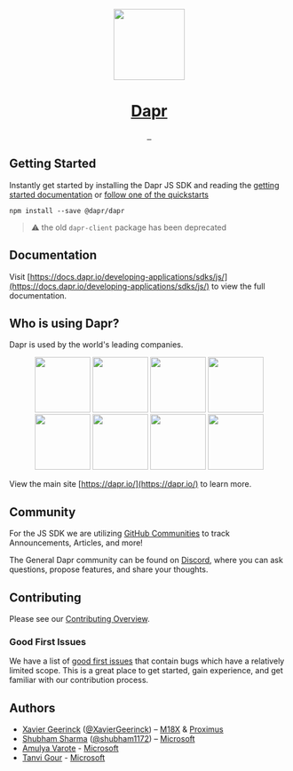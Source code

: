 <p align="center">
  <a href="https://dapr.io">
    <img src="https://dapr.io/images/dapr.svg" height="128">
    <h1 align="center">Dapr</h1>
  </a>
</p>

<p align="center">
  <a aria-label="NPM version" href="https://www.npmjs.com/package/@dapr/dapr">
    <img alt="" src="https://img.shields.io/npm/v/@dapr/dapr?style=for-the-badge&labelColor=000000">
  </a>
  <a aria-label="License" href="https://github.com/dapr/js-sdk/blob/master/LICENSE">
    <img alt="" src="https://img.shields.io/badge/License-Apache_2.0-blue.svg?style=for-the-badge&labelColor=000000">
  </a>
  <a aria-label="Join the community on Discord" href="https://discord.com/invite/ptHhX6jc34">
    <img alt="" src="https://img.shields.io/badge/Join%20the%20community-blueviolet.svg?style=for-the-badge&logo=Discord&labelColor=000000&logoWidth=20&logoColor=FFFFFF">
  </a>
</p>

## Getting Started

Instantly get started by installing the Dapr JS SDK and reading the [getting started documentation](https://docs.dapr.io/developing-applications/sdks/js) or [follow one of the quickstarts](https://github.com/dapr/quickstarts)

```
npm install --save @dapr/dapr
```

> ⚠️ the old `dapr-client` package has been deprecated

## Documentation

Visit [https://docs.dapr.io/developing-applications/sdks/js/](https://docs.dapr.io/developing-applications/sdks/js/) to view the full documentation.

## Who is using Dapr?

Dapr is used by the world's leading companies. 

<div align="center">               
    <img src="https://dapr.io/images/bosch.png" width="100px">      
    <img src="https://dapr.io/images/zeiss.png" width="100px">        
    <img src="https://dapr.io/images/alibaba.png" width="100px">       
    <img src="https://dapr.io/images/ignition-group.png" width="100px">      
    <img src="https://dapr.io/images/roadwork.png" width="100px">     
    <img src="https://dapr.io/images/autonavi.png" width="100px">     
    <img src="https://dapr.io/images/legentic.png" width="100px">      
    <img src="https://dapr.io/images/man-group.png" width="100px">
</div>

View the main site [https://dapr.io/](https://dapr.io/) to learn more.

## Community

For the JS SDK we are utilizing [GitHub Communities](https://github.com/dapr/js-sdk/discussions) to track Announcements, Articles, and more! 

The General Dapr community can be found on [Discord](https://discord.com/invite/ptHhX6jc34), where you can ask questions, propose features, and share your thoughts.

## Contributing

Please see our [Contributing Overview](https://docs.dapr.io/contributing/js-contributing/).

### Good First Issues

We have a list of [good first issues](https://github.com/dapr/js-sdk/labels/good%20first%20issue) that contain bugs which have a relatively limited scope. This is a great place to get started, gain experience, and get familiar with our contribution process.

## Authors

- [Xavier Geerinck](https://www.linkedin.com/in/xaviergeerinck/) ([@XavierGeerinck](https://twitter.com/XavierGeerinck)) – [M18X](https://xaviergeerinck.com/) & [Proximus](https://proximus.com)
- [Shubham Sharma](https://www.linkedin.com/in/shubham1172/) ([@shubham1172](https://twitter.com/shubham1172)) – [Microsoft](https://microsoft.com)
- [Amulya Varote](https://www.linkedin.com/in/amulya-varote-96954287/) - [Microsoft](https://microsoft.com)
- [Tanvi Gour](https://www.linkedin.com/in/tanvigour/) - [Microsoft](https://microsoft.com)